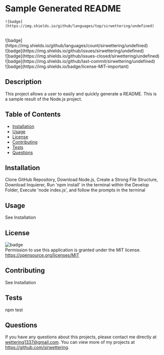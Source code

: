 # Sample Generated README
  
    ![badge](https://img.shields.io/github/languages/top/sirwettering/undefined)
  <br> 
  ![badge](https://img.shields.io/github/languages/count/sirwettering/undefined)
  <br>
  ![badge](https://img.shields.io/github/issues/sirwettering/undefined)
  <br>
  ![badge](https://img.shields.io/github/issues-closed/sirwettering/undefined)
  <br>
  ![badge](https://img.shields.io/github/last-commit/sirwettering/undefined)
  <br>
  ![badge](https://img.shields.io/badge/license-MIT-important)
  
  ## Description 
  This project allows a user to easily and quickly generate a README. This is a sample result of the Node.js project.
  ## Table of Contents
  * [Installation](#installation)
  * [Usage](#usage)
  * [License](#license)
  * [Contributing](#contributing)
  * [Tests](#tests)
  * [Questions](#questions)
  
  ## Installation 
  Clone GitHub Repository, Download Node.js, Create a Strong File Structure, Download Inquierer, Run 'npm install' in the terminal within the Develop Folder, Execute 'node index.js', and follow the prompts in the terminal
  ## Usage 
  See Installation
  ## License 
  ![badge](https://img.shields.io/badge/license-MIT-important)
  <br>
  Permission to use this application is granted under the MIT license. <https://opensource.org/licenses/MIT>
  ## Contributing 
  See Installation
  ## Tests
  npm test
  ## Questions
  If you have any questions about this projects, please contact me directly at wettering1337@gmail.com. You can view more of my projects at https://github.com/sirwettering.
